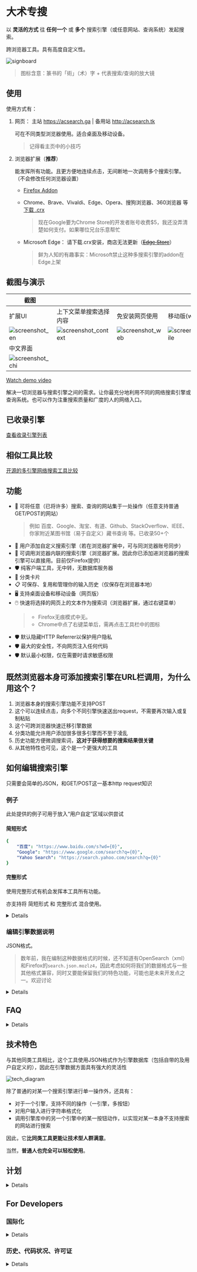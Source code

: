 # 大术专搜

以 **灵活的方式** 往 **任何一个** 或 **多个** 搜索引擎（或任意网站、查询系统）发起搜索。

跨浏览器工具。具有高度自定义性。

![signboard](https://gitlab.com/garywill/bigSearch/-/raw/screenshot/signboard.png)

> 图标含意：篆书的「術」（术）字 + 代表搜索/查询的放大镜

## 使用

使用方式有：

1. 网页： 主站 https://acsearch.ga | 备用站 http://acsearch.tk

   可在不同类型浏览器使用。适合桌面及移动设备。
   
   > 记得看主页中的小技巧

2. 浏览器扩展（**推荐**）

   能发挥所有功能。且更方便地连续点击，无间断地一次调用多个搜索引擎。（不会修改任何浏览器设置）
   
   - [Firefox Addon](https://addons.mozilla.org/firefox/addon/big-search/) 
   
   - Chrome、Brave、Vivaldi、Edge、Opera、搜狗浏览器、360浏览器 等 [下载 .crx](https://gitlab.com/garywill/releaseapps-dl/-/tree/main)
     
     > 现在Google要为Chrome Store的开发者账号收费\$5，我还没弄清楚如何支付。如果哪位兄台乐意帮忙
   
   - Microsoft Edge： 请下载.crx安装，商店无法更新（~~[Edge Store](https://microsoftedge.microsoft.com/addons/detail/big-search/pdmlapcmibobkkchijgfeongemmepkbc)~~）
     
     > 鲜为人知的有趣事实：Microsoft禁止这种多搜索引擎的addon在Edge上架

## 截图与演示

| 截图                                                                                |                                                                                           |                                                                                   |                                                                                         |
| --------------------------------------------------------------------------------- | ----------------------------------------------------------------------------------------- | --------------------------------------------------------------------------------- | --------------------------------------------------------------------------------------- |
| 扩展UI                                                                              | 上下文菜单搜索选择内容                                                                               | 免安装网页使用                                                                           | 移动版(web)                                                                                |
| ![screenshot_en](https://gitlab.com/garywill/bigSearch/-/raw/screenshot/en.png)   | ![screenshot_context](https://gitlab.com/garywill/bigSearch/-/raw/screenshot/context.png) | ![screenshot_web](https://gitlab.com/garywill/bigSearch/-/raw/screenshot/web.png) | ![screenshot_mobile](https://gitlab.com/garywill/bigSearch/-/raw/screenshot/mobile.png) |
| 中文界面                                                                              |                                                                                           |                                                                                   |                                                                                         |
| ![screenshot_chi](https://gitlab.com/garywill/bigSearch/-/raw/screenshot/chi.png) |                                                                                           |                                                                                   |                                                                                         |

[Watch demo video](https://www.youtube.com/watch?v=hn5BkviAyvQ)

解决一切浏览器与搜索引擎之间的需求。让你最充分地利用不同的网络搜索引擎或查询系统。也可以作为注重搜索质量和广度的人的网络入口。

## 已收录引擎

[查看收录引擎列表](https://github.com/garywill/bigSearch/blob/list/list.md#list-of-build-in-search-engines-in-big-search)

## 相似工具比较

[开源的多引擎网络搜索工具比较](https://github.com/garywill/bigSearch/blob/list/list.md)

## 功能

- 🔎 可将任意（已将许多）搜索、查询的网站集于一处操作（任意支持普通GET/POST的网站）
  > 例如 百度、Google、淘宝、有道、Github、StackOverflow、IEEE、你家附近某图书馆（易于自定义）藏书查询 等。已收录50+个
- 🔎 用户添加自定义搜索引擎（若在浏览器扩展中，可与同浏览器账号同步）
- 🔎 可调用浏览器内联的搜索引擎（浏览器扩展。因此你已添加进浏览器的搜索引擎可以直接用。目前仅Firefox提供）
- 🛡️ 纯客户端工具，无中转，无数据库服务器
- 📁 分类卡片
- 📋 可保存、复用和管理你的输入历史（仅保存在浏览器本地）
- 🖥️ 支持桌面设备和移动设备（网页版）
- 🖱️ 快速将选择的网页上的文本作为搜索词（浏览器扩展，通过右键菜单）
  > - Firefox无痕模式中无。
  > - Chrome中点了右键菜单后，需再点击工具栏中的图标
- 🛡️ 默认隐藏HTTP Referrer以保护用户隐私
- 🛡️ 最大的安全性，不向网页注入任何代码
- 🛡️ 默认最小权限，仅在需要时请求敏感权限

## 既然浏览器本身可添加搜索引擎在URL栏调用，为什么用这个？

1. 浏览器本身的搜索引擎功能不支持POST
2. 这个可以连续点击，向多个不同引擎快速送出request，不需要再次输入或复制粘贴
3. 这个可跨浏览器快速迁移引擎数据
4. 分类功能允许用户添加很多很多引擎而不至于凌乱
5. 历史功能方便微调搜索词，**这对于获得想要的搜索结果很关键**
6. 从其他特性也可见，这个是一个更强大的工具

## 如何编辑搜索引擎

只需要会简单的JSON，和GET/POST这一基本http request知识

### 例子

此处提供的例子可用于放入“用户自定”区域以供尝试

#### 简短形式

```yaml
{
    "百度": "https://www.baidu.com/s?wd={0}",
    "Google": "https://www.google.com/search?q={0}",
    "Yahoo Search": "https://search.yahoo.com/search?q={0}"
}
```

#### 完整形式

使用完整形式有机会发挥本工具所有功能。

亦支持将 简短形式 和 完整形式 混合使用。

<details>

```yaml
{
    "yahoo": {
        "dname": "Yahoo Search",
        "addr": "https://search.yahoo.com",
        "action": "https://search.yahoo.com/search",
        "kw_key": "q"
    },

    "google": {
        "dname": "Google",
        "addr": "https://www.google.com",
        "action": "https://www.google.com/search",
        "kw_key": "q",
        "btns": {
            "search": {
                "label": "Google Search"
            },
            "lucky": {
                "label": "I'm Feeling Lucky",
                "params": [
                    {"key":"btnI", "val": "1"}
                ]
            }
        }
    },

    "label1" : { "lstr": "Computer Software" },
    "flathub": {
        "dname": "Flathub",
        "addr": "https://flathub.org/apps",
        "btns": {
            "search": {
                "label": "Search",
                "full_url": "https://flathub.org/apps/search/{0}"
            }
        }
    },
    
    "label2" : { "lstr": "Mobile App" },
    "itunesapps": {
        "dname": "iTunes Apps (Google)",
        "addr": "https://www.apple.com/itunes/charts/free-apps/",
        "btns": {
            "search_apps": {
                "label": "Search Apps",
                "use_other_engine": {
                    "engine": "google",
                    "btn": "search"
                },
                "kw_format": "{0} site:apple.com/*app"
            }
        }
    }
}
```

</details>

### 编辑引擎数据说明

JSON格式。

> 数年前，我在编制这种数据格式的时候，还不知道有OpenSearch（xml）和Firefox的`search.json.mozlz4`，因此考虑如何将我们的数据格式与一些其他格式兼容，同时又要能保留我们的特色功能，可能也是未来开发点之一。欢迎讨论

<details>

```yaml
// # 按钮之下的某些键值可覆盖引擎名下的键值
{
    "引擎名": {
        "dname": "引擎显示名字", 
        "addr": "主页URL", 
        "tip": "引擎提示文字",  // # 可选
        "action": "默认操作url", 
        // # 例如，https://search-engine.com/search?q=输入内容，
        // # 则action为https://search-engine.com/search
        "kw_key": "query string中关键字的键名", // # 上例中，此处为q
        "allow_referer": false, // # false(default)/true 可选
        "method": "get/post",  // # 默认为get
        "charset": "UTF-8/gb2312/gb18030/big5/....", // # 默认UTF-8
        "kw_replace": [ [" ", "-"] ] ,  // # 可选，关键字中需要替换的字符，此例将空格替换为'-'
        "kw_format": "格式化关键字{0}后的样子", // # 可选. {0}即常见的%s

        "btns": {  // # 若没有此项，则显示一个"搜索"按钮，点击按钮为默认行动
            "按钮名": {
                "label": "按钮显示文字",
                "btn_tip": "提示文字",
                "params":[   // # 可选，该操作所需的query string中关键字之外的键和值
                    {"key": "键", "val": "值"},
                    // # 例如，https://search-engine.com/search?q=输入内容&option=searchall
                    // # 则 {key: "option", val: "searchall"},
                ],
                "full_url": "http://www.example.com/search/{0}",   // # 可选，使用get method时的整个url
                "use_other_engine": { "engine": "引擎名", "btn": "按钮名" }, // # 可选，使用另一个引擎来操作
            },

        }
    },
    ......
};
```

> 用户使用了JSON自定义引擎后，我们鼓励用户也将数据提交回上游源代码。引擎数据为AGPL自由代码。

> `enginesdata.js`是收录搜索引擎的数据，若要添加搜索引擎使被收录，往这里添加。

</details>

## FAQ

<details>

**Q：我使用大术专搜来搜索时，输入的内容是否会被收集？**

A：不会，我们不收集任何用户输入的内容。输入的内容直接发送到你点击调用的对应网站，无中转

**Q：我的搜索历史储存在哪里？**

A：仅储存在浏览器localStorage中

**Q：你们有网页版本，也有浏览器扩展版本，那么浏览器扩展是可以“离线使用”的吗？**

A: 浏览器扩展的功能是可以“离线使用”的，js等代码都在本地扩展中

</details>

## 技术特色

与其他同类工具相比，这个工具使用JSON格式作为引擎数据库（包括自带的及用户自定义的），因此在引擎数据方面具有强大的灵活性

![tech_diagram](https://gitlab.com/garywill/bigSearch/-/raw/screenshot/tech.png)

除了普通的对某一个搜索引擎进行单一操作外，还具有：

- 对于一个引擎，支持不同的操作（一引擎，多按钮）
- 对用户输入进行字符串格式化
- 调用引擎库中的另一个引擎中的某一按钮动作，以实现对某一本身不支持搜索的网站进行搜索

因此，它**比同类工具更能让技术型人群满意**。

当然，**普通人也完全可以轻松使用**。

## 计划

<details>

- 增加非搜索导航功能
- 兼容OpenSearch
- 尝试支持基于Ajax的搜索（浏览器扩展）
- 在终端内调用的CLI

</details>

## For Developers

### 国际化

<details>

因为目前只有2种语言，尚未使用任何框架，只用了一个简单函数实现多语言。

对于要多语言的字符串（单独是英文也行），使用JS函数`i18n()`，其输入参数可以是：

- 一个字符串数组（仅中文及英文两种语言时用）。`[0]`内为中文，`[1]`内为英文
- 一个Object如 `{zh: "这是中文, en: "这是英文", fr: "这是法文"}`

该函数执行时会返回对应语言的一个字符串

如果你想添加一个仅针对某一语言用户的搜索引擎，可以在引擎数据中使用`visible_lang`，以使它只对某语言可见。

</details>

### 历史、代码状况、许可证

<details>

这工具的代码一部分最早可追溯到2008年左右。2015年首次发布在网上可公开使用。2020年代初，才发现webExtension和JS已经标准化，于是做出了浏览器扩展版本。（是的，慢慢地发展，不是全职的）

核心部分有过重构。尽管UI部分有些代码不能叫很好，但**这个东西一直很好用**。喜欢还请不吝Star🌟。

已给了搜索引擎数据`enginesdata.js`AGPL自由许可（欢迎来添加引擎数据哦💚。或者，你觉得有什么比AGPL更适合这些数据的许可🤝）。若需要整个项目的自由许可，欢迎讨论🧡（open an issue）。

[Change log](https://addons.mozilla.org/firefox/addon/big-search/versions/)

</details>
